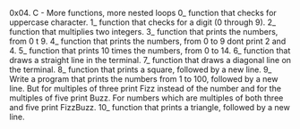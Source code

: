 0x04. C - More functions, more nested loops
0_  function that checks for uppercase character.
1_ function that checks for a digit (0 through 9).
2_ function that multiplies two integers.
3_ function that prints the numbers, from 0 t 9.
4_ function that prints the numbers, from 0 to 9 dont print 2 and 4.
5_ function that prints 10 times the numbers, from 0 to 14.
6_  function that draws a straight line in the terminal.
7_ function that draws a diagonal line on the terminal.
8_  function that prints a square, followed by a new line.
9_ Write a program that prints the numbers from 1 to 100, followed by a new line. But for multiples of three print Fizz instead of the number and for the multiples of five print Buzz. For numbers which are multiples of both three and five print FizzBuzz.
10_  function that prints a triangle, followed by a new line.
